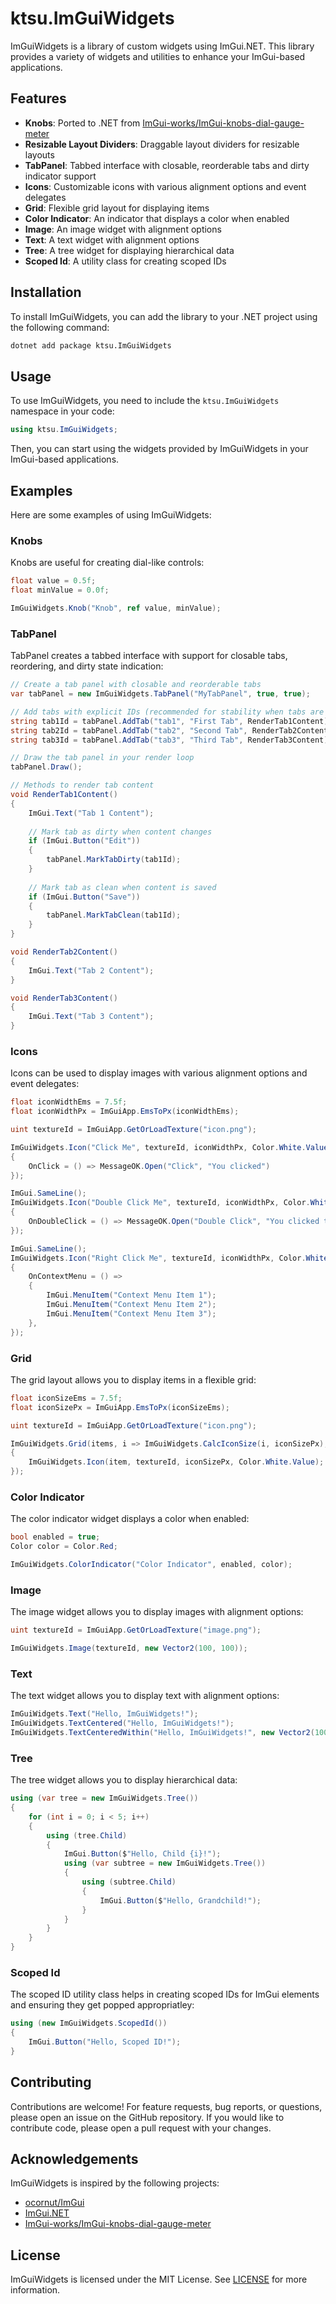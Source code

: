 # ktsu.ImGuiWidgets

ImGuiWidgets is a library of custom widgets using ImGui.NET. This library provides a variety of widgets and utilities to enhance your ImGui-based applications.

## Features

- **Knobs**: Ported to .NET from [ImGui-works/ImGui-knobs-dial-gauge-meter](https://github.com/imgui-works/imgui-knobs-dial-gauge-meter)
- **Resizable Layout Dividers**: Draggable layout dividers for resizable layouts
- **TabPanel**: Tabbed interface with closable, reorderable tabs and dirty indicator support
- **Icons**: Customizable icons with various alignment options and event delegates
- **Grid**: Flexible grid layout for displaying items
- **Color Indicator**: An indicator that displays a color when enabled
- **Image**: An image widget with alignment options
- **Text**: A text widget with alignment options
- **Tree**: A tree widget for displaying hierarchical data
- **Scoped Id**: A utility class for creating scoped IDs

## Installation

To install ImGuiWidgets, you can add the library to your .NET project using the following command:

```bash
dotnet add package ktsu.ImGuiWidgets
```

## Usage

To use ImGuiWidgets, you need to include the `ktsu.ImGuiWidgets` namespace in your code:

```csharp
using ktsu.ImGuiWidgets;
```

Then, you can start using the widgets provided by ImGuiWidgets in your ImGui-based applications.

## Examples

Here are some examples of using ImGuiWidgets:

### Knobs

Knobs are useful for creating dial-like controls:

```csharp
float value = 0.5f;
float minValue = 0.0f;

ImGuiWidgets.Knob("Knob", ref value, minValue);
```

### TabPanel

TabPanel creates a tabbed interface with support for closable tabs, reordering, and dirty state indication:

```csharp
// Create a tab panel with closable and reorderable tabs
var tabPanel = new ImGuiWidgets.TabPanel("MyTabPanel", true, true);

// Add tabs with explicit IDs (recommended for stability when tabs are reordered)
string tab1Id = tabPanel.AddTab("tab1", "First Tab", RenderTab1Content);
string tab2Id = tabPanel.AddTab("tab2", "Second Tab", RenderTab2Content);
string tab3Id = tabPanel.AddTab("tab3", "Third Tab", RenderTab3Content);

// Draw the tab panel in your render loop
tabPanel.Draw();

// Methods to render tab content
void RenderTab1Content()
{
    ImGui.Text("Tab 1 Content");
    
    // Mark tab as dirty when content changes
    if (ImGui.Button("Edit"))
    {
        tabPanel.MarkTabDirty(tab1Id);
    }
    
    // Mark tab as clean when content is saved
    if (ImGui.Button("Save"))
    {
        tabPanel.MarkTabClean(tab1Id);
    }
}

void RenderTab2Content()
{
    ImGui.Text("Tab 2 Content");
}

void RenderTab3Content()
{
    ImGui.Text("Tab 3 Content");
}
```

### Icons

Icons can be used to display images with various alignment options and event delegates:

```csharp
float iconWidthEms = 7.5f;
float iconWidthPx = ImGuiApp.EmsToPx(iconWidthEms);

uint textureId = ImGuiApp.GetOrLoadTexture("icon.png");

ImGuiWidgets.Icon("Click Me", textureId, iconWidthPx, Color.White.Value, ImGuiWidgets.IconAlignment.Vertical, new ImGuiWidgets.IconDelegates()
{
	OnClick = () => MessageOK.Open("Click", "You clicked")
});

ImGui.SameLine();
ImGuiWidgets.Icon("Double Click Me", textureId, iconWidthPx, Color.White.Value, ImGuiWidgets.IconAlignment.Vertical, new ImGuiWidgets.IconDelegates()
{
	OnDoubleClick = () => MessageOK.Open("Double Click", "You clicked twice")
});

ImGui.SameLine();
ImGuiWidgets.Icon("Right Click Me", textureId, iconWidthPx, Color.White.Value, ImGuiWidgets.IconAlignment.Vertical, new ImGuiWidgets.IconDelegates()
{
	OnContextMenu = () =>
	{
		ImGui.MenuItem("Context Menu Item 1");
		ImGui.MenuItem("Context Menu Item 2");
		ImGui.MenuItem("Context Menu Item 3");
	},
});
```

### Grid

The grid layout allows you to display items in a flexible grid:

```csharp
float iconSizeEms = 7.5f;
float iconSizePx = ImGuiApp.EmsToPx(iconSizeEms);

uint textureId = ImGuiApp.GetOrLoadTexture("icon.png");

ImGuiWidgets.Grid(items, i => ImGuiWidgets.CalcIconSize(i, iconSizePx), (item, cellSize, itemSize) =>
{
	ImGuiWidgets.Icon(item, textureId, iconSizePx, Color.White.Value);
});
```

### Color Indicator

The color indicator widget displays a color when enabled:

```csharp
bool enabled = true;
Color color = Color.Red;

ImGuiWidgets.ColorIndicator("Color Indicator", enabled, color);
```

### Image

The image widget allows you to display images with alignment options:

```csharp
uint textureId = ImGuiApp.GetOrLoadTexture("image.png");

ImGuiWidgets.Image(textureId, new Vector2(100, 100));
```

### Text

The text widget allows you to display text with alignment options:

```csharp
ImGuiWidgets.Text("Hello, ImGuiWidgets!");
ImGuiWidgets.TextCentered("Hello, ImGuiWidgets!");
ImGuiWidgets.TextCenteredWithin("Hello, ImGuiWidgets!", new Vector2(100, 100));
```

### Tree

The tree widget allows you to display hierarchical data:

```csharp
using (var tree = new ImGuiWidgets.Tree())
{
	for (int i = 0; i < 5; i++)
	{
		using (tree.Child)
		{
			ImGui.Button($"Hello, Child {i}!");
			using (var subtree = new ImGuiWidgets.Tree())
			{
				using (subtree.Child)
				{
					ImGui.Button($"Hello, Grandchild!");
				}
			}
		}
	}
}
```

### Scoped Id

The scoped ID utility class helps in creating scoped IDs for ImGui elements and ensuring they get popped appropriatley:

```csharp
using (new ImGuiWidgets.ScopedId())
{
    ImGui.Button("Hello, Scoped ID!");
}
```

## Contributing

Contributions are welcome! For feature requests, bug reports, or questions, please open an issue on the GitHub repository. If you would like to contribute code, please open a pull request with your changes.

## Acknowledgements

ImGuiWidgets is inspired by the following projects:

- [ocornut/ImGui](https://github.com/ocornut/imgui)
- [ImGui.NET](https://github.com/ImGuiNET/ImGui.NET)
- [ImGui-works/ImGui-knobs-dial-gauge-meter](https://github.com/imgui-works/imgui-knobs-dial-gauge-meter)

## License

ImGuiWidgets is licensed under the MIT License. See [LICENSE](LICENSE) for more information.
